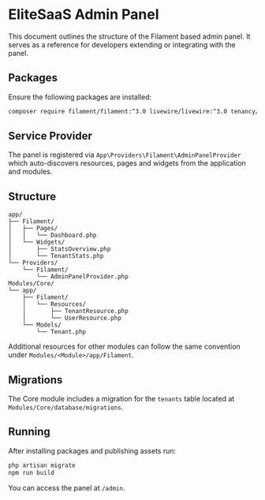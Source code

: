 # EliteSaaS Admin Panel

This document outlines the structure of the Filament based admin panel. It
serves as a reference for developers extending or integrating with the panel.

## Packages

Ensure the following packages are installed:

```bash
composer require filament/filament:^3.0 livewire/livewire:^3.0 tenancy/tenancy spatie/laravel-permission laravel/pennant
```

## Service Provider

The panel is registered via `App\Providers\Filament\AdminPanelProvider` which
auto-discovers resources, pages and widgets from the application and modules.

## Structure

```
app/
├── Filament/
│   ├── Pages/
│   │   └── Dashboard.php
│   └── Widgets/
│       ├── StatsOverview.php
│       └── TenantStats.php
└── Providers/
    └── Filament/
        └── AdminPanelProvider.php
Modules/Core/
└── app/
    ├── Filament/
    │   └── Resources/
    │       ├── TenantResource.php
    │       └── UserResource.php
    └── Models/
        └── Tenant.php
```

Additional resources for other modules can follow the same convention under
`Modules/<Module>/app/Filament`.

## Migrations

The Core module includes a migration for the `tenants` table located at
`Modules/Core/database/migrations`.

## Running

After installing packages and publishing assets run:

```bash
php artisan migrate
npm run build
```

You can access the panel at `/admin`.
